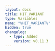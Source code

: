 ```yaml
---
layout: docs
title: HIT_VARIANT
type: Variables
name: "%HIT_VARIANT%"
hidden: true
changelog:
  - type: Added
    version: v0.11.3
---
```


